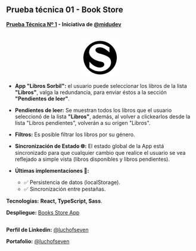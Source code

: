 ## **Prueba técnica 01 - Book Store**
**[Prueba Técnica Nº 1](https://github.com/midudev/pruebas-tecnicas/tree/main/pruebas/01-reading-list) - Iniciativa de [@midudev](https://github.com/midudev)**

<br>

<center>
    <img src="public/s-logo.png" width='100px'/>
</center>

* **App "Libros Sorbil":** el usuario puede seleccionar los libros de la lista **"Libros"**, valga la redundancia, para enviar éstos a la sección **"Pendientes de leer"**.

* **Pendientes de leer:** Se muestran todos los libros que el usuario seleccionó de la lista **"Libros"**, además, al volver a clickearlos desde la lista "Libros pendientes", volverán a su origen "Libros".

* **Filtros:** Es posible filtrar los libros por su género.

* **Sincronización de Estado 🌐:** El estado global de la App está sincronizado para que cualquier cambio que realice el usuario se vea reflejado a simple vista (libros disponibles y libros pendientes).

* **Últimas implementaciones 🚀:** 
    * ✅ Persistencia de datos (localStorage).
    * ✅ Sincronización entre pestañas.


**Tecnologías:** **React, TypeScript, Sass**.

**Despliegue:** [Books Store App](https://books-app-pied.vercel.app/)
##


**Perfil de Linkedin:** [@luchofseven](https://www.linkedin.com/in/luchofseven/)

**Portafolio:** [@luchofseven](https://luchofseven.com.ar/)


